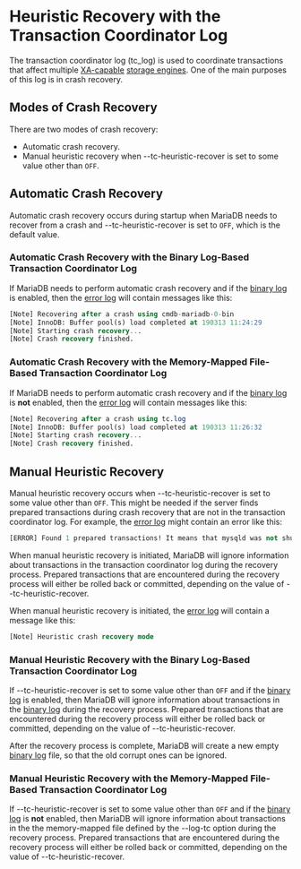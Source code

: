 # Heuristic Recovery with the Transaction Coordinator Log

The transaction coordinator log (tc_log) is used to coordinate transactions that affect multiple [XA-capable](/sql-statements-structure/sql-statements/transactions/xa-transactions) [storage engines](/columns-storage-engines-and-plugins/storage-engines). One of the main purposes of this log is in crash recovery.

## Modes of Crash Recovery

There are two modes of crash recovery:

- Automatic crash recovery.
- Manual heuristic recovery when <a undefined>--tc-heuristic-recover</a> is set to some value other than `OFF`.

## Automatic Crash Recovery

Automatic crash recovery occurs during startup when MariaDB needs to recover from a crash and <a undefined>--tc-heuristic-recover</a> is set to `OFF`, which is the default value.

### Automatic Crash Recovery with the Binary Log-Based Transaction Coordinator Log

If MariaDB needs to perform automatic crash recovery and if the [binary log](/mariadb-administration/server-monitoring-logs/binary-log) is enabled, then the [error log](/mariadb-administration/server-monitoring-logs/error-log) will contain messages like this:

```sql
[Note] Recovering after a crash using cmdb-mariadb-0-bin
[Note] InnoDB: Buffer pool(s) load completed at 190313 11:24:29
[Note] Starting crash recovery...
[Note] Crash recovery finished.
```

### Automatic Crash Recovery with the Memory-Mapped File-Based Transaction Coordinator Log

If MariaDB needs to perform automatic crash recovery and if the [binary log](/mariadb-administration/server-monitoring-logs/binary-log) is <strong>not</strong> enabled, then the [error log](/mariadb-administration/server-monitoring-logs/error-log) will contain messages like this:

```sql
[Note] Recovering after a crash using tc.log
[Note] InnoDB: Buffer pool(s) load completed at 190313 11:26:32
[Note] Starting crash recovery...
[Note] Crash recovery finished.
```

## Manual Heuristic Recovery

Manual heuristic recovery occurs when <a undefined>--tc-heuristic-recover</a> is set to some value other than `OFF`. This might be needed if the server finds prepared transactions during crash recovery that are not in the transaction coordinator log. For example, the [error log](/mariadb-administration/server-monitoring-logs/error-log) might contain an error like this:

```sql
[ERROR] Found 1 prepared transactions! It means that mysqld was not shut down properly last time and critical recovery information (last binlog or tc.log file) was manually deleted after a crash. You have to start mysqld with --tc-heuristic-recover switch to commit or rollback pending transactions.
```

When manual heuristic recovery is initiated, MariaDB will ignore information about transactions in the transaction coordinator log during the recovery process. Prepared transactions that are encountered during the recovery process will either be rolled back or committed, depending on the value of <a undefined>--tc-heuristic-recover</a>.

When manual heuristic recovery is initiated, the [error log](/mariadb-administration/server-monitoring-logs/error-log) will contain a message like this:

```sql
[Note] Heuristic crash recovery mode
```

### Manual Heuristic Recovery with the Binary Log-Based Transaction Coordinator Log

If <a undefined>--tc-heuristic-recover</a> is set to some value other than `OFF` and if the [binary log](/mariadb-administration/server-monitoring-logs/binary-log) is enabled, then MariaDB will ignore information about transactions in the [binary log](/mariadb-administration/server-monitoring-logs/binary-log) during the recovery process. Prepared transactions that are encountered during the recovery process will either be rolled back or committed, depending on the value of <a undefined>--tc-heuristic-recover</a>.

After the recovery process is complete, MariaDB will create a new empty [binary log](/mariadb-administration/server-monitoring-logs/binary-log) file, so that the old corrupt ones can be ignored.

### Manual Heuristic Recovery with the Memory-Mapped File-Based Transaction Coordinator Log

If <a undefined>--tc-heuristic-recover</a> is set to some value other than `OFF` and if the [binary log](/mariadb-administration/server-monitoring-logs/binary-log) is <strong>not</strong> enabled, then MariaDB will ignore information about transactions in the the memory-mapped file defined by the <a undefined>--log-tc</a> option during the recovery process. Prepared transactions that are encountered during the recovery process will either be rolled back or committed, depending on the value of <a undefined>--tc-heuristic-recover</a>.